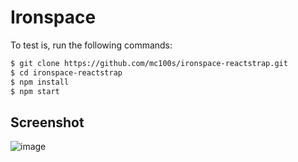 # Ironspace

To test is, run the following commands:

```sh
$ git clone https://github.com/mc100s/ironspace-reactstrap.git
$ cd ironspace-reactstrap
$ npm install
$ npm start
```

## Screenshot

![image](https://user-images.githubusercontent.com/5306791/45704226-a2671600-bb76-11e8-8994-a4a954ba4acd.png)
